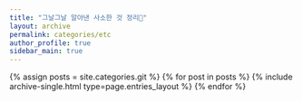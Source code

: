 ```yaml
---
title: "그날그날 알아낸 사소한 것 정리🤞"
layout: archive
permalink: categories/etc
author_profile: true
sidebar_main: true
---
```


{% assign posts = site.categories.git %}
{% for post in posts %} {% include archive-single.html type=page.entries_layout %} {% endfor %}

